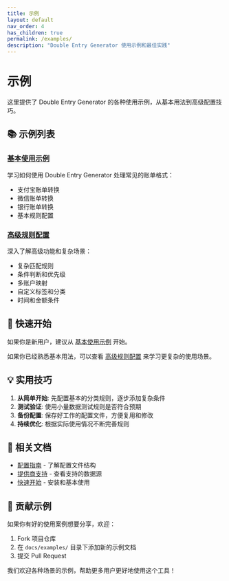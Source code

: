 ```yaml
---
title: 示例
layout: default
nav_order: 4
has_children: true
permalink: /examples/
description: "Double Entry Generator 使用示例和最佳实践"
---
```


# 示例

这里提供了 Double Entry Generator 的各种使用示例，从基本用法到高级配置技巧。

## 📚 示例列表

### [基本使用示例](basic-usage/)
学习如何使用 Double Entry Generator 处理常见的账单格式：
- 支付宝账单转换
- 微信账单转换  
- 银行账单转换
- 基本规则配置

### [高级规则配置](advanced-rules/)
深入了解高级功能和复杂场景：
- 复杂匹配规则
- 条件判断和优先级
- 多账户映射
- 自定义标签和分类
- 时间和金额条件

## 🚀 快速开始

如果你是新用户，建议从 [基本使用示例](basic-usage/) 开始。

如果你已经熟悉基本用法，可以查看 [高级规则配置](advanced-rules/) 来学习更复杂的使用场景。

## 💡 实用技巧

1. **从简单开始**: 先配置基本的分类规则，逐步添加复杂条件
2. **测试验证**: 使用小量数据测试规则是否符合预期
3. **备份配置**: 保存好工作的配置文件，方便复用和修改
4. **持续优化**: 根据实际使用情况不断完善规则

## 📖 相关文档

- [配置指南](/double-entry-generator/configuration/) - 了解配置文件结构
- [提供商支持](/double-entry-generator/providers/) - 查看支持的数据源
- [快速开始](/double-entry-generator/getting-started/) - 安装和基本使用

## 🤝 贡献示例

如果你有好的使用案例想要分享，欢迎：

1. Fork 项目仓库
2. 在 `docs/examples/` 目录下添加新的示例文档
3. 提交 Pull Request

我们欢迎各种场景的示例，帮助更多用户更好地使用这个工具！